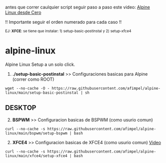 antes que correr caulquier script seguir paso a paso este video:
[Alpine Linux desde Cero](https://www.youtube.com/watch?v=POiin5rr7eM)


!! Importante seguir el orden numerado para cada caso !!

<sup> EJ: **XFCE**: se tiene que instalar: 1) setup-basic-postinstal y 2) setup-xfce4  </sup>

# alpine-linux
Alpine Linux Setup a un solo click.

 1) **./setup-basic-postinstal** >> Configuraciones basicas para Alpine (correr como ROOT)

``` wget --no-cache -O - https://raw.githubusercontent.com/afimpel/alpine-linux/main/setup-basic-postinstal | sh ```

## DESKTOP

 2) **BSPWM** >> Configuracion basicas de BSPWM (como usurio comun)

``` curl --no-cache -s https://raw.githubusercontent.com/afimpel/alpine-linux/main/bspwm/setup-bspwm | bash ```

2) **XFCE4** >> Configuracion basicas de XFCE4 (como usurio comun) [Video](https://www.youtube.com/watch?v=msdiPYMRpto)

``` curl --no-cache -s https://raw.githubusercontent.com/afimpel/alpine-linux/main/xfce4/setup-xfce4 | bash ```

